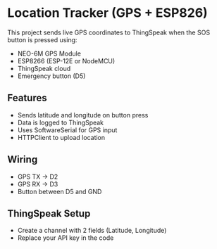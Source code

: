 # Location Tracker (GPS + ESP826)

This project sends live GPS coordinates to ThingSpeak when the SOS button is pressed using:

- NEO-6M GPS Module
- ESP8266 (ESP-12E or NodeMCU)
- ThingSpeak cloud
- Emergency button (D5)

## Features
- Sends latitude and longitude on button press
- Data is logged to ThingSpeak
- Uses SoftwareSerial for GPS input
- HTTPClient to upload location

## Wiring
- GPS TX → D2
- GPS RX → D3
- Button between D5 and GND

## ThingSpeak Setup
- Create a channel with 2 fields (Latitude, Longitude)
- Replace your API key in the code

